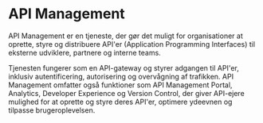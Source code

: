 # API Management

API Management er en tjeneste, der gør det muligt for organisationer at oprette, styre og distribuere API'er (Application Programming Interfaces) til eksterne udviklere, partnere og interne teams.

Tjenesten fungerer som en API-gateway og styrer adgangen til API'er, inklusiv autentificering, autorisering og overvågning af trafikken. API Management omfatter også funktioner som API Management Portal, Analytics, Developer Experience og Version Control, der giver API-ejere mulighed for at oprette og styre deres API'er, optimere ydeevnen og tilpasse brugeroplevelsen.
